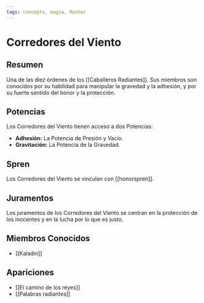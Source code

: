 ```yaml
---
tags: concepto, magia, Roshar
---
```


# Corredores del Viento

## Resumen
Una de las diez órdenes de los [[Caballeros Radiantes]]. Sus miembros son conocidos por su habilidad para manipular la gravedad y la adhesión, y por su fuerte sentido del honor y la protección.

## Potencias
Los Corredores del Viento tienen acceso a dos Potencias:
- **Adhesión:** La Potencia de Presión y Vacío.
- **Gravitación:** La Potencia de la Gravedad.

## Spren
Los Corredores del Viento se vinculan con [[honorspren]].

## Juramentos
Los juramentos de los Corredores del Viento se centran en la protección de los inocentes y en la lucha por lo que es justo.

## Miembros Conocidos
* [[Kaladin]]

## Apariciones
* [[El camino de los reyes]]
* [[Palabras radiantes]]
